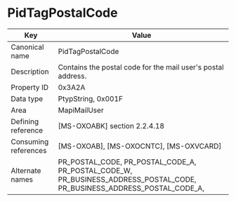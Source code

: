 # PidTagPostalCode

| Key | Value |
|---|---|
| Canonical name | PidTagPostalCode |
| Description | Contains the postal code for the mail user's postal address. |
| Property ID | 0x3A2A |
| Data type | PtypString, 0x001F |
| Area | MapiMailUser |
| Defining reference | [MS-OXOABK] section 2.2.4.18 |
| Consuming references | [MS-OXOAB], [MS-OXOCNTC], [MS-OXVCARD] |
| Alternate names | PR_POSTAL_CODE, PR_POSTAL_CODE_A, PR_POSTAL_CODE_W, PR_BUSINESS_ADDRESS_POSTAL_CODE, PR_BUSINESS_ADDRESS_POSTAL_CODE_A, |

